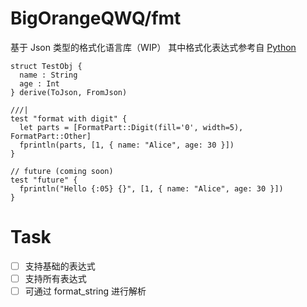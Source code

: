 # BigOrangeQWQ/fmt

基于 Json 类型的格式化语言库（WIP）
其中格式化表达式参考自 [Python](https://docs.python.org/zh-cn/3/library/string.html#formatstrings)

```moonbit
struct TestObj {
  name : String
  age : Int
} derive(ToJson, FromJson)

///|
test "format with digit" {
  let parts = [FormatPart::Digit(fill='0', width=5), FormatPart::Other]
  fprintln(parts, [1, { name: "Alice", age: 30 }])
}

// future (coming soon)
test "future" {
  fprintln("Hello {:05} {}", [1, { name: "Alice", age: 30 }])
}

```

# Task

- [ ] 支持基础的表达式
- [ ] 支持所有表达式
- [ ] 可通过 format_string 进行解析